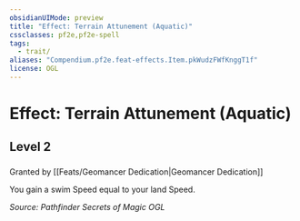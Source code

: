 ```yaml
---
obsidianUIMode: preview
title: "Effect: Terrain Attunement (Aquatic)"
cssclasses: pf2e,pf2e-spell
tags:
  - trait/
aliases: "Compendium.pf2e.feat-effects.Item.pkWudzFWfKnggT1f"
license: OGL
---
```

# Effect: Terrain Attunement (Aquatic)
## Level 2
### 






Granted by [[Feats/Geomancer Dedication|Geomancer Dedication]]

You gain a swim Speed equal to your land Speed.

*Source: Pathfinder Secrets of Magic*
*OGL*